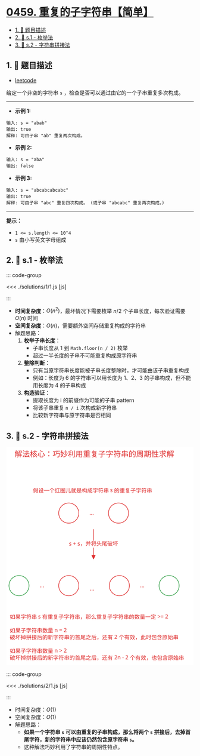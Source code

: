 # [0459. 重复的子字符串【简单】](https://github.com/tnotesjs/TNotes.leetcode/tree/main/notes/0459.%20%E9%87%8D%E5%A4%8D%E7%9A%84%E5%AD%90%E5%AD%97%E7%AC%A6%E4%B8%B2%E3%80%90%E7%AE%80%E5%8D%95%E3%80%91)

<!-- region:toc -->

- [1. 📝 题目描述](#1--题目描述)
- [2. 🎯 s.1 - 枚举法](#2--s1---枚举法)
- [3. 🎯 s.2 - 字符串拼接法](#3--s2---字符串拼接法)

<!-- endregion:toc -->

## 1. 📝 题目描述

- [leetcode](https://leetcode.cn/problems/repeated-substring-pattern/)

给定一个非空的字符串 `s` ，检查是否可以通过由它的一个子串重复多次构成。

---

- **示例 1:**

```txt
输入: s = "abab"
输出: true
解释: 可由子串 "ab" 重复两次构成。
```

- **示例 2:**

```txt
输入: s = "aba"
输出: false
```

- **示例 3:**

```txt
输入: s = "abcabcabcabc"
输出: true
解释: 可由子串 "abc" 重复四次构成。 (或子串 "abcabc" 重复两次构成。)
```

---

**提示：**

- `1 <= s.length <= 10^4`
- `s` 由小写英文字母组成

## 2. 🎯 s.1 - 枚举法

::: code-group

<<< ./solutions/1/1.js [js]

:::

- **时间复杂度**：$O(n^2)$，最坏情况下需要枚举 $n/2$ 个子串长度，每次验证需要 $O(n)$ 时间
- **空间复杂度**：$O(n)$，需要额外空间存储重复构成的字符串
- 解题思路：
  1. **枚举子串长度**：
     - 子串长度从 1 到 `Math.floor(n / 2)` 枚举
     - 超过一半长度的子串不可能重复构成原字符串
  2. **整除判断**：
     - 只有当原字符串长度能被子串长度整除时，才可能由该子串重复构成
     - 例如：长度为 6 的字符串可以用长度为 1、2、3 的子串构成，但不能用长度为 4 的子串构成
  3. **构造验证**：
     - 提取长度为 i 的前缀作为可能的子串 pattern
     - 将该子串重复 `n / i` 次构成新字符串
     - 比较新字符串与原字符串是否相同

## 3. 🎯 s.2 - 字符串拼接法

![svg](./assets/1.svg)

::: code-group

<<< ./solutions/2/1.js [js]

:::

- 时间复杂度：$O(1)$
- 空间复杂度：$O(1)$
- 解题思路：
  - **如果一个字符串 `s` 可以由重复的子串构成，那么将两个 `s` 拼接后，去掉首尾字符，新的字符串中应该仍然包含原字符串 `s`。**
  - 这种解法巧妙利用了字符串的周期性特点。
